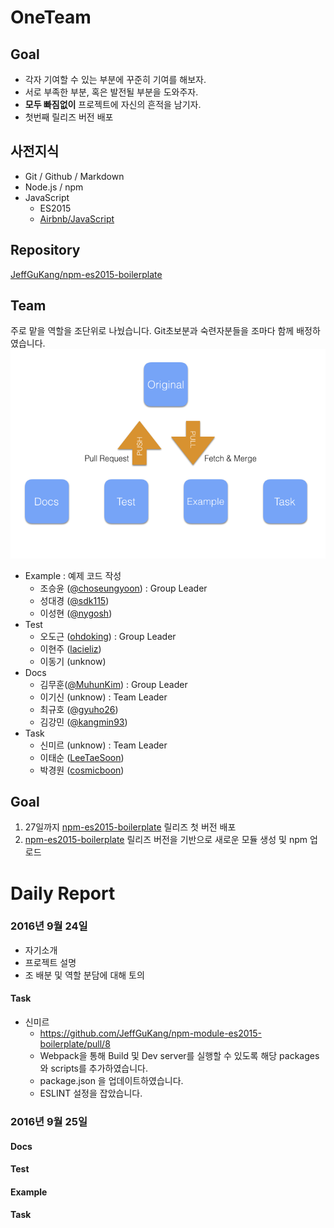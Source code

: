 # OneTeam
## Goal
- 각자 기여할 수 있는 부분에 꾸준히 기여를 해보자.
- 서로 부족한 부분, 혹은 발전될 부분을 도와주자.
- **모두 빠짐없이** 프로젝트에 자신의 흔적을 남기자.
- 첫번째 릴리즈 버전 배포

## 사전지식
- Git / Github / Markdown
- Node.js / npm
- JavaScript
	- ES2015
	- [Airbnb/JavaScript](https://github.com/tipjs/javascript-style-guide)

## Repository
[JeffGuKang/npm-es2015-boilerplate](https://github.com/JeffGuKang/npm-es2015-boilerplate)

## Team

주로 맡을 역할을 조단위로 나눴습니다. Git초보분과 숙련자분들을 조마다 함께 배정하였습니다.
![team structure](./teamstructure.png)
- Example : 예제 코드 작성
	- 조승윤 ([@choseungyoon](https://github.com/choseungyoon)) : Group Leader
	- 성대경 ([@sdk115](https://github.com/sdk115))
	- 이성현 ([@nygosh](https://github.com/nygosh))
- Test
	- 오도근 ([ohdoking](https://github.com/ohdoking)) : Group Leader
	- 이현주 ([lacieliz](https://github.com/lacieliz))
	- 이동기 (unknow)
- Docs
	- 김무훈([@MuhunKim](https://github.com/MuhunKim)) : Group Leader
	- 이기신 (unknow) : Team Leader
	- 최규호 ([@gyuho26](https://github.com/gyuho26))
	- 김강민 ([@kangmin93](https://github.com/kangmin93))
- Task
	- 신미르 (unknow) : Team Leader
	- 이태순 ([LeeTaeSoon](https://github.com/LeeTaeSoon))
	- 박경원 ([cosmicboon](https://github.com/cosmicboon))

## Goal
1. 27일까지 [npm-es2015-boilerplate](https://github.com/JeffGuKang/npm-es2015-boilerplate) 릴리즈 첫 버전 배포
2. [npm-es2015-boilerplate](https://github.com/JeffGuKang/npm-es2015-boilerplate) 릴리즈 버전을 기반으로 새로운 모듈 생성 및 npm 업로드


# Daily Report

### 2016년 9월 24일
- 자기소개
- 프로젝트 설명
- 조 배분 및 역할 분담에 대해 토의

#### Task


- 신미르
	- https://github.com/JeffGuKang/npm-module-es2015-boilerplate/pull/8
	- Webpack을 통해 Build 및 Dev server를 실행할 수 있도록 해당 packages와 scripts를 추가하였습니다.
	- package.json 을 업데이트하였습니다.
	- ESLINT 설정을 잡았습니다.

### 2016년 9월 25일
#### Docs
#### Test
#### Example
#### Task
